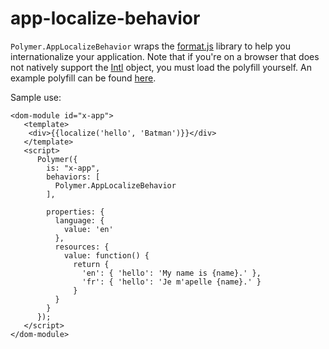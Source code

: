 # app-localize-behavior

`Polymer.AppLocalizeBehavior` wraps the [format.js](http://formatjs.io/) library to
help you internationalize your application. Note that if you're on a browser that
does not natively support the [Intl](https://developer.mozilla.org/en-US/docs/Web/JavaScript/Reference/Global_Objects/Intl)
object, you must load the polyfill yourself. An example polyfill can
be found [here](https://github.com/andyearnshaw/Intl.js/).

Sample use:

    <dom-module id="x-app">
       <template>
        <div>{{localize('hello', 'Batman')}}</div>
       </template>
       <script>
          Polymer({
            is: "x-app",
            behaviors: [
              Polymer.AppLocalizeBehavior
            ],

            properties: {
              language: {
                value: 'en'
              },
              resources: {
                value: function() {
                  return {
                    'en': { 'hello': 'My name is {name}.' },
                    'fr': { 'hello': 'Je m'apelle {name}.' }
                  }
              }
            }
          });
       </script>
    </dom-module>
